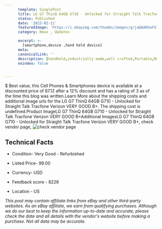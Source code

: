 ```yaml
---
      template: SinglePost
      title: LG G7 ThinQ 64GB G710 - Unlocked for Straight Talk Tracfone Verizon VERY GOOD B+
      status: Published
      date: '2023-02-11'
      featuredImage: 'https://i.ebayimg.com/thumbs/images/g/jaQAAOSwYS1h-Brs/s-l225.jpg'
      category: News , Updates

      excerpt: >-
        [smartphone,device ,hand held device]
      meta:
      canonicalLink: ''
      description: [handheld,industrially made,well crafted,Portable,Mobile,Compact,Convenient,Lightweight,Maneuverable,Man-portable,Miniature,Carriable,Hand-held,Light,Holdable,Transportable,Mobile device,Pocket-sized,On-the-go,Wireless,Cordless,Compact size,Convenient size, smartphone,device ,hand held device]
      noindex: false

        
---
```

$
    Best value, this Cell Phones & Smartphones device is available at a discounted price of 87.12 after a 12% discount and has a rating of 3 as of the time this blog was written.Learn More about the shipping costs and additional image urls for the LG G7 ThinQ 64GB G710 - Unlocked for Straight Talk Tracfone Verizon VERY GOOD B+. The shipping cost is undefined.Product ImageLG G7 ThinQ 64GB G710 - Unlocked for Straight Talk Tracfone Verizon VERY GOOD B+Additional ImagesLG G7 ThinQ 64GB G710 - Unlocked for Straight Talk Tracfone Verizon VERY GOOD B+, check vendor page, ![check vendor page](https://origin-galleryplus.ebayimg.com/ws/web/325025463250_2_0_1/225x225.jpg,https://origin-galleryplus.ebayimg.com/ws/web/325025463250_3_0_1/225x225.jpg,https://origin-galleryplus.ebayimg.com/ws/web/325025463250_4_0_1/225x225.jpg,https://origin-galleryplus.ebayimg.com/ws/web/325025463250_5_0_1/225x225.jpg,https://origin-galleryplus.ebayimg.com/ws/web/325025463250_6_0_1/225x225.jpg,https://origin-galleryplus.ebayimg.com/ws/web/325025463250_7_0_1/225x225.jpg,https://origin-galleryplus.ebayimg.com/ws/web/325025463250_8_0_1/225x225.jpg,https://origin-galleryplus.ebayimg.com/ws/web/325025463250_9_0_1/225x225.jpg,https://origin-galleryplus.ebayimg.com/ws/web/325025463250_10_0_1/225x225.jpg,https://origin-galleryplus.ebayimg.com/ws/web/325025463250_11_0_1/225x225.jpg,https://origin-galleryplus.ebayimg.com/ws/web/325025463250_12_0_1/225x225.jpg)
    
    

 ## Technical Facts 



     
      

 - Condition- Very Good - Refurbished 


      

 - Listed Price- 99.00 


      

 - Currency- USD 


      

 - Feedback score - 8228 


      

 - Location - US 


      
      

 *_This post may contain affiliate links from eBay and other third-party websites. As an eBay affiliate, we earn from qualifying purchases. Although we do our best to keep the information up-to-date and accurate, please check the date and all details with the vendor's website before making a purchase. Not all data may be accurate._*



    
    
    
    
    